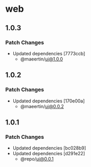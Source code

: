 # web

## 1.0.3

### Patch Changes

- Updated dependencies [7773ccb]
  - @maeertin/ui@1.0.0

## 1.0.2

### Patch Changes

- Updated dependencies [170e00a]
  - @maeertin/ui@0.0.2

## 1.0.1

### Patch Changes

- Updated dependencies [bc028b9]
- Updated dependencies [d291e22]
  - @repo/ui@0.0.1
